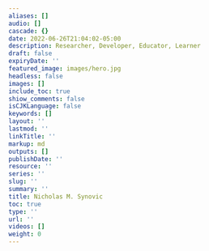 ```yaml
---
aliases: []
audio: []
cascade: {}
date: 2022-06-26T21:04:02-05:00
description: Researcher, Developer, Educator, Learner
draft: false
expiryDate: ''
featured_image: images/hero.jpg
headless: false
images: []
include_toc: true
shiow_comments: false
isCJKLanguage: false
keywords: []
layout: ''
lastmod: ''
linkTitle: ''
markup: md
outputs: []
publishDate: ''
resource: ''
series: ''
slug: ''
summary: ''
title: Nicholas M. Synovic
toc: true
type: ''
url: ''
videos: []
weight: 0
---
```

